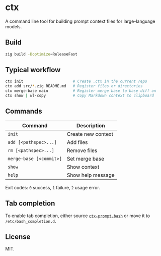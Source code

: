 # ctx

A command line tool for building prompt context files for large-language models.

## Build

```bash
zig build -Doptimize=ReleaseFast
```

## Typical workflow

```bash
ctx init                      # Create .ctx in the current repo
ctx add src/*.zig README.md   # Register files or directories
ctx merge-base main           # Register merge base to base diff on
ctx show | wl-copy            # Copy Markdown context to clipboard
```

## Commands

| Command                 | Description        |
| ----------------------- | ------------------ |
| `init`                  | Create new context |
| `add [<pathspec>...]`   | Add files          |
| `rm [<pathspec>...]`    | Remove files       |
| `merge-base [<commit>]` | Set merge base     |
| `show`                  | Show context       |
| `help`                  | Show help message  |

Exit codes: `0` success, `1` failure, `2` usage error.

## Tab completion

To enable tab completion, either source [`ctx-prompt.bash`](./ctx-prompt.bash) or move it to `/etc/bash_completion.d`.

## License

MIT.
